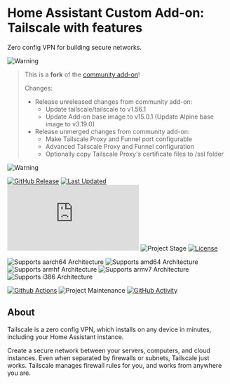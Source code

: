 # Home Assistant Custom Add-on: Tailscale with features

Zero config VPN for building secure networks.

![Warning][warning_stripe]

> This is a **fork** of the [community add-on][community_addon]!
>
> Changes:
>   - Release unreleased changes from community add-on:
>     - Update tailscale/tailscale to v1.56.1
>     - Update Add-on base image to v15.0.1 (Update Alpine base image to v3.19.0)
>   - Release unmerged changes from community add-on:
>     - Make Tailscale Proxy and Funnel port configurable
>     - Advanced Tailscale Proxy and Funnel configuration
>     - Optionally copy Tailscale Proxy's certificate files to /ssl folder

![Warning][warning_stripe]

[![GitHub Release][releases-shield]][releases]
[![Last Updated][updated-shield]][updated]
![Reported Installations][installations-shield]
![Project Stage][project-stage-shield]
[![License][license-shield]][licence]

![Supports aarch64 Architecture][aarch64-shield]
![Supports amd64 Architecture][amd64-shield]
![Supports armhf Architecture][armhf-shield]
![Supports armv7 Architecture][armv7-shield]
![Supports i386 Architecture][i386-shield]

[![Github Actions][github-actions-shield]][github-actions]
![Project Maintenance][maintenance-shield]
[![GitHub Activity][commits-shield]][commits]

## About

Tailscale is a zero config VPN, which installs on any device in minutes,
including your Home Assistant instance.

Create a secure network between your servers, computers, and cloud instances.
Even when separated by firewalls or subnets, Tailscale just works. Tailscale
manages firewall rules for you, and works from anywhere you are.

[aarch64-shield]: https://img.shields.io/badge/aarch64-yes-green.svg
[amd64-shield]: https://img.shields.io/badge/amd64-yes-green.svg
[armhf-shield]: https://img.shields.io/badge/armhf-no-red.svg
[armv7-shield]: https://img.shields.io/badge/armv7-yes-green.svg
[commits-shield]: https://img.shields.io/github/commit-activity/y/lmagyar/homeassistant-addon-tailscale.svg
[commits]: https://github.com/lmagyar/homeassistant-addon-tailscale/commits/main
[github-actions-shield]: https://github.com/lmagyar/homeassistant-addon-tailscale/workflows/Publish/badge.svg
[github-actions]: https://github.com/lmagyar/homeassistant-addon-tailscale/actions
[i386-shield]: https://img.shields.io/badge/i386-no-red.svg
[installations-shield]: https://img.shields.io/badge/dynamic/json?label=reported%20installations&query=$[%2709716aab_tailscale%27].total&url=https%3A%2F%2Fanalytics.home-assistant.io%2Faddons.json
[license-shield]: https://img.shields.io/github/license/lmagyar/homeassistant-addon-tailscale.svg
[licence]: https://github.com/lmagyar/homeassistant-addon-tailscale/blob/main/LICENSE
[maintenance-shield]: https://img.shields.io/maintenance/yes/2023.svg
[project-stage-shield]: https://img.shields.io/badge/project%20stage-beta-orange.svg
[releases-shield]: https://img.shields.io/github/tag/lmagyar/homeassistant-addon-tailscale.svg?label=release
[releases]: https://github.com/lmagyar/homeassistant-addon-tailscale/tags
[updated-shield]: https://img.shields.io/github/last-commit/lmagyar/homeassistant-addon-tailscale/main?label=updated
[updated]: https://github.com/lmagyar/homeassistant-addon-tailscale/commits/main
[warning_stripe]: https://github.com/lmagyar/homeassistant-addon-tailscale/raw/main/images/warning_stripe_wide.png
[community_addon]: https://github.com/hassio-addons/addon-tailscale
